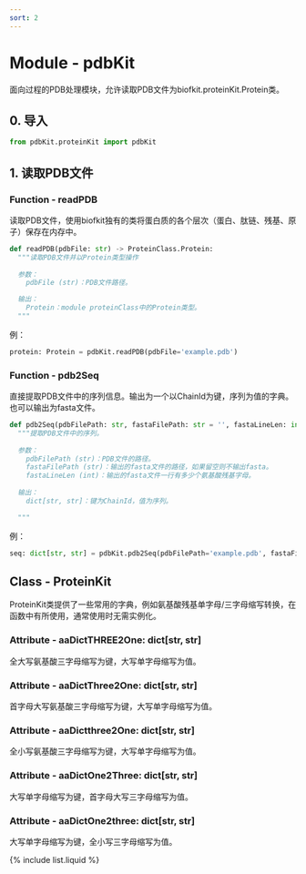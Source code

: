 ```yaml
---
sort: 2
---
```


# Module - pdbKit

面向过程的PDB处理模块，允许读取PDB文件为biofkit.proteinKit.Protein类。

## 0. 导入
```python
from pdbKit.proteinKit import pdbKit
```

## 1. 读取PDB文件
### Function - readPDB
读取PDB文件，使用biofkit独有的类将蛋白质的各个层次（蛋白、肽链、残基、原子）保存在内存中。
```python
def readPDB(pdbFile: str) -> ProteinClass.Protein:
  """读取PDB文件并以Protein类型操作
  
  参数：
    pdbFile (str)：PDB文件路径。

  输出：
    Protein：module proteinClass中的Protein类型。
  """
```

例：
```python
protein: Protein = pdbKit.readPDB(pdbFile='example.pdb')
```

### Function - pdb2Seq
直接提取PDB文件中的序列信息。输出为一个以ChainId为键，序列为值的字典。也可以输出为fasta文件。
```python
def pdb2Seq(pdbFilePath: str, fastaFilePath: str = '', fastaLineLen: int = 80) -> dict[str, str]
  """提取PDB文件中的序列。
  
  参数：
    pdbFilePath (str)：PDB文件的路径。
    fastaFilePath (str)：输出的fasta文件的路径，如果留空则不输出fasta。
    fastaLineLen (int)：输出的fasta文件一行有多少个氨基酸残基字母。
    
  输出：
    dict[str, str]：键为ChainId，值为序列。

  """
```

例：
```python
seq: dict[str, str] = pdbKit.pdb2Seq(pdbFilePath='example.pdb', fastaFilePath='example.fasta')
```

## Class - ProteinKit
ProteinKit类提供了一些常用的字典，例如氨基酸残基单字母/三字母缩写转换，在函数中有所使用，通常使用时无需实例化。

### Attribute - aaDictTHREE2One: dict[str, str]
全大写氨基酸三字母缩写为键，大写单字母缩写为值。

### Attribute - aaDictThree2One: dict[str, str]
首字母大写氨基酸三字母缩写为键，大写单字母缩写为值。

### Attribute - aaDictthree2One: dict[str, str]
全小写氨基酸三字母缩写为键，大写单字母缩写为值。

### Attribute - aaDictOne2Three: dict[str, str]
大写单字母缩写为键，首字母大写三字母缩写为值。

### Attribute - aaDictOne2three: dict[str, str]
大写单字母缩写为键，全小写三字母缩写为值。


{% include list.liquid %}
